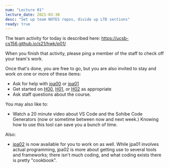 ```yaml
---
num: "Lecture 01"
lecture_date: 2021-03-30
desc: "Set up team NOTES repos, divide up LTD sections"
ready: true
---
```


The team activity for today is described here: <https://ucsb-cs156.github.io/s21/hwk/p01/>

When you finish that activity, please ping a member of the staff to check off your team's work.

Once that's done, you are free to go, but you are also invited to stay and work on one or more of these items:
* Ask for help with [jpa00](https://ucsb-cs156.github.io/s21/lab/jpa02/) or [jpa01](https://ucsb-cs156.github.io/s21/lab/jpa02/)
* Get started on [H00](https://ucsb-cs156.github.io/s21/hwk/H00/), [H01](https://ucsb-cs156.github.io/s21/hwk/H01/), or [H02](https://ucsb-cs156.github.io/s21/hwk/H02/) as appropriate
* Ask staff questions about the course.

You may also like to:
* Watch a 20 minute video about VS Code and the Sohibe Code Generators (now or sometime between now and next week.)   Knowing how to use this tool can save you a bunch of time.


Also:
* [jpa02](https://ucsb-cs156.github.io/s21/lab/jpa02/) is now available for you to work on as well.  While jpa01 involves actual programming, jpa02 is more about getting use to several tools and frameworks; there isn't much coding, and what coding exists there is pretty "cookbook".
